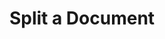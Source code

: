 ---
title: Split a Document
excerpt: >-
  Split a document into multiple documents intelligently using AI. If no
  splitting is needed, no new documents will be created. Otherwise, the new
  sub-documents will be automatically generated.
api:
  file: openapi.json
  operationId: post_split
hidden: false
---